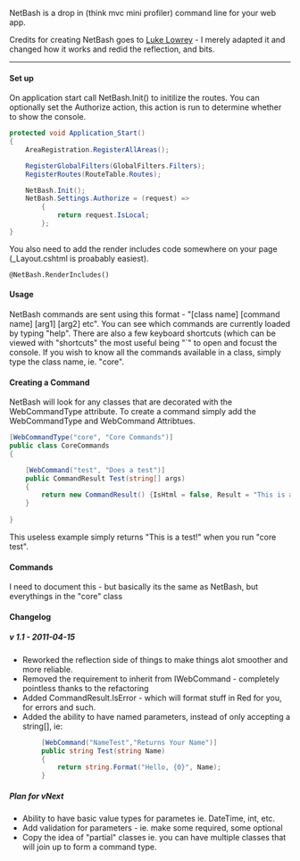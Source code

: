 NetBash is a drop in (think mvc mini profiler) command line for your web app.

Credits for creating NetBash goes to [Luke Lowrey](https://github.com/lukencode/NetBash) - I merely adapted it and changed how it works and redid the reflection, and bits.


----------


#### Set up
On application start call NetBash.Init() to initilize the routes. You can optionally set the Authorize action, this action is run to determine whether to show the console.

```csharp
protected void Application_Start()
{
	AreaRegistration.RegisterAllAreas();

	RegisterGlobalFilters(GlobalFilters.Filters);
	RegisterRoutes(RouteTable.Routes);

	NetBash.Init();
	NetBash.Settings.Authorize = (request) =>
		{
			return request.IsLocal;
		};
}
```

You also need to add the render includes code somewhere on your page (_Layout.cshtml is proabably easiest).

```
@NetBash.RenderIncludes()
```
	
#### Usage
NetBash commands are sent using this format - "[class name] [command name] [arg1] [arg2] etc". You can see which commands are currently loaded by typing "help". There are also a few keyboard shortcuts (which can be viewed with "shortcuts" the most useful being "`" to open and focust the console. If you wish to know all the commands available in a class, simply type the class name, ie. "core".

#### Creating a Command
NetBash will look for any classes that are decorated with the WebCommandType attribute. To create a command simply add the WebCommandType and WebCommand Attribtues.

```csharp
[WebCommandType("core", "Core Commands")]
public class CoreCommands
{

	[WebCommand("test", "Does a test")]
	public CommandResult Test(string[] args)
	{
		return new CommandResult() {IsHtml = false, Result = "This is a test!"};
	}
	
}
```

This useless example simply returns "This is a test!" when you run "core test".

#### Commands

I need to document this - but basically its the same as NetBash, but everythings in the "core" class

#### Changelog

##### v 1.1 - 2011-04-15

- Reworked the reflection side of things to make things alot smoother and more reliable.
- Removed the requirement to inherit from IWebCommand - completely pointless thanks to the refactoring
- Added CommandResult.IsError - which will format stuff in Red for you, for errors and such.
- Added the ability to have named parameters, instead of only accepting a string[], ie:

```csharp
        [WebCommand("NameTest","Returns Your Name")]
        public string Test(string Name)
        {
            return string.Format("Hello, {0}", Name);
        }
```

##### Plan for vNext
- Ability to have basic value types for parametes ie. DateTime, int, etc.
- Add validation for parameters - ie. make some required, some optional
- Copy the idea of "partial" classes ie. you can have multiple classes that will join up to form a command type.